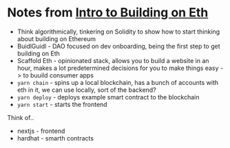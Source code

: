 # Notes from [Intro to Building on Eth](https://www.youtube.com/watch?v=8l9ohUBaxPk)
- Think algorithmically, tinkering on Solidity to show how to start thinking about building on Ethereum
- BuidlGuidl - DAO focused on dev onboarding, being the first step to get building on Eth
- Scaffold Eth - opinionated stack, allows you to build a website in an hour, makes a lot predetermined decisions for you to make things easy -> to buuild consumer apps
- `yarn chain` - spins up a local blockchain, has a bunch of accounts with eth in it, we can use locally, sort of the backend?
- `yarn deploy` - deploys example smart contract to the blockchain
- `yarn start` - starts the frontend

Think of..
- nextjs - frontend
- hardhat - smarth contracts